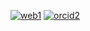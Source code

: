 [![web1](https://github.com/user-attachments/assets/afd2f427-2b74-44fa-b224-179bc6b407eb)](https://sites.google.com/view/oscarmr)
[![orcid2](https://github.com/user-attachments/assets/99e95467-c08b-4a3a-b254-c9822b2f6eaa)](https://orcid.org/0009-0006-3798-2097)


<!--
[![researchgate](https://github.com/user-attachments/assets/099b6045-05a0-4b30-a6ef-3ca15265419e)](https://www.researchgate.net/profile/Oscar-Mata-Romero)
-->



<!--
**oscarmtr/oscarmtr** is a ✨ _special_ ✨ repository because its `README.md` (this file) appears on your GitHub profile.

Here are some ideas to get you started:

- 🔭 I’m currently working on ...
- 🌱 I’m currently learning ...
- 👯 I’m looking to collaborate on ...
- 🤔 I’m looking for help with ...
- 💬 Ask me about ...
- 📫 How to reach me: ...
- 😄 Pronouns: ...
- ⚡ Fun fact: ...
-->


